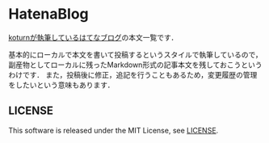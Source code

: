 HatenaBlog
==========

[koturnが執筆しているはてなブログ](http://koturn.hatenablog.com/)の本文一覧です．

基本的にローカルで本文を書いて投稿するというスタイルで執筆しているので，副産物としてローカルに残ったMarkdown形式の記事本文を残しておこうというわけです．
また，投稿後に修正，追記を行うこともあるため，変更履歴の管理をしたいという意味もあります．


## LICENSE

This software is released under the MIT License, see [LICENSE](LICENSE).
